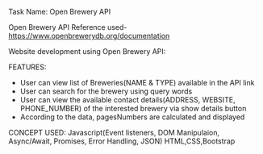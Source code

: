 Task Name: Open Brewery API 

Open Brewery API Reference used- https://www.openbrewerydb.org/documentation

Website development using Open Brewery API:

FEATURES:
  * User can view list of Breweries(NAME & TYPE) available in the API link
  * User can search for the brewery using query words
  * User can view the available contact details(ADDRESS, WEBSITE, PHONE_NUMBER) of the interested brewery via show details button
  * According to the data, pagesNumbers are calculated and displayed

CONCEPT USED:
Javascript(Event listeners, DOM Manipulaion, Async/Await, Promises, Error Handling, JSON)
HTML,CSS,Bootstrap
